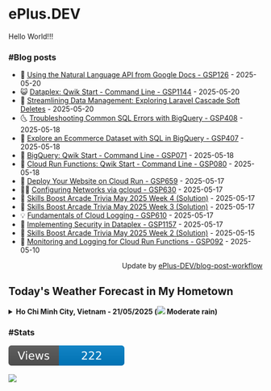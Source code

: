 # ePlus.DEV

Hello World!!!

### #Blog posts

- 🧰 [Using the Natural Language API from Google Docs - GSP126](https://eplus.dev/using-the-natural-language-api-from-google-docs-gsp126-1) - 2025-05-20 
- 😺 [Dataplex: Qwik Start - Command Line - GSP1144](https://eplus.dev/dataplex-qwik-start-command-line-gsp1144) - 2025-05-20 
- 🗽 [Streamlining Data Management: Exploring Laravel Cascade Soft Deletes](https://eplus.dev/streamlining-data-management-exploring-laravel-cascade-soft-deletes) - 2025-05-20 
- 🌜 [Troubleshooting Common SQL Errors with BigQuery - GSP408](https://eplus.dev/troubleshooting-common-sql-errors-with-bigquery-gsp408) - 2025-05-18 
- 📝 [Explore an Ecommerce Dataset with SQL in BigQuery - GSP407](https://eplus.dev/explore-an-ecommerce-dataset-with-sql-in-bigquery-gsp407) - 2025-05-18 
- 🚀 [BigQuery: Qwik Start - Command Line - GSP071](https://eplus.dev/bigquery-qwik-start-command-line-gsp071) - 2025-05-18 
- 💼 [Cloud Run Functions: Qwik Start - Command Line - GSP080](https://eplus.dev/cloud-run-functions-qwik-start-command-line-gsp080) - 2025-05-18 
- 🦣 [Deploy Your Website on Cloud Run - GSP659](https://eplus.dev/deploy-your-website-on-cloud-run-gsp659) - 2025-05-17 
- 👨‍🏫 [Configuring Networks via gcloud - GSP630](https://eplus.dev/configuring-networks-via-gcloud-gsp630) - 2025-05-17 
- 🔭 [Skills Boost Arcade Trivia May 2025 Week 4 &lpar;Solution&rpar;](https://eplus.dev/skills-boost-arcade-trivia-may-2025-week-4-solution) - 2025-05-17 
- 🤡 [Skills Boost Arcade Trivia May 2025 Week 3 &lpar;Solution&rpar;](https://eplus.dev/skills-boost-arcade-trivia-may-2025-week-3-solution) - 2025-05-17 
- 💡 [Fundamentals of Cloud Logging - GSP610](https://eplus.dev/fundamentals-of-cloud-logging-gsp610) - 2025-05-17 
- 🦣 [Implementing Security in Dataplex - GSP1157](https://eplus.dev/implementing-security-in-dataplex-gsp1157) - 2025-05-17 
- 💪 [Skills Boost Arcade Trivia May 2025 Week 2 &lpar;Solution&rpar;](https://eplus.dev/skills-boost-arcade-trivia-may-2025-week-2-solution) - 2025-05-15 
- 🤡 [Monitoring and Logging for Cloud Run Functions - GSP092](https://eplus.dev/monitoring-and-logging-for-cloud-run-functions-gsp092) - 2025-05-10 


<div align="right">
    Update by <a target="_blank" href="https://github.com/ePlus-DEV/blog-post-workflow">ePlus-DEV/blog-post-workflow</a>
</div>


## Today's Weather Forecast in My Hometown



<details>
    <summary><b>Ho Chi Minh City, Vietnam - 21/05/2025 (<img src="https://cdn.weatherapi.com/weather/64x64/day/302.png" width="25" /> Moderate rain)</b>
    </summary>

    
<table>
    <tr>
        <th>Hour</th>
        <td>00:00</td><td>01:00</td><td>02:00</td><td>03:00</td><td>04:00</td><td>05:00</td><td>06:00</td><td>07:00</td><td>08:00</td><td>09:00</td><td>10:00</td><td>11:00</td><td>12:00</td><td>13:00</td><td>14:00</td><td>15:00</td><td>16:00</td><td>17:00</td><td>18:00</td><td>19:00</td><td>20:00</td><td>21:00</td><td>22:00</td><td>23:00</td>
    </tr>
    <tr>
        <th>Weather</th>
        <td><img src="https://cdn.weatherapi.com/weather/64x64/night/116.png"></img></td><td><img src="https://cdn.weatherapi.com/weather/64x64/night/116.png"></img></td><td><img src="https://cdn.weatherapi.com/weather/64x64/night/116.png"></img></td><td><img src="https://cdn.weatherapi.com/weather/64x64/night/113.png"></img></td><td><img src="https://cdn.weatherapi.com/weather/64x64/night/113.png"></img></td><td><img src="https://cdn.weatherapi.com/weather/64x64/night/113.png"></img></td><td><img src="https://cdn.weatherapi.com/weather/64x64/day/116.png"></img></td><td><img src="https://cdn.weatherapi.com/weather/64x64/day/113.png"></img></td><td><img src="https://cdn.weatherapi.com/weather/64x64/day/113.png"></img></td><td><img src="https://cdn.weatherapi.com/weather/64x64/day/116.png"></img></td><td><img src="https://cdn.weatherapi.com/weather/64x64/day/176.png"></img></td><td><img src="https://cdn.weatherapi.com/weather/64x64/day/266.png"></img></td><td><img src="https://cdn.weatherapi.com/weather/64x64/day/266.png"></img></td><td><img src="https://cdn.weatherapi.com/weather/64x64/day/176.png"></img></td><td><img src="https://cdn.weatherapi.com/weather/64x64/day/176.png"></img></td><td><img src="https://cdn.weatherapi.com/weather/64x64/day/176.png"></img></td><td><img src="https://cdn.weatherapi.com/weather/64x64/day/119.png"></img></td><td><img src="https://cdn.weatherapi.com/weather/64x64/day/122.png"></img></td><td><img src="https://cdn.weatherapi.com/weather/64x64/day/356.png"></img></td><td><img src="https://cdn.weatherapi.com/weather/64x64/night/293.png"></img></td><td><img src="https://cdn.weatherapi.com/weather/64x64/night/353.png"></img></td><td><img src="https://cdn.weatherapi.com/weather/64x64/night/293.png"></img></td><td><img src="https://cdn.weatherapi.com/weather/64x64/night/293.png"></img></td><td><img src="https://cdn.weatherapi.com/weather/64x64/night/176.png"></img></td>
    </tr>
    <tr>
        <th>Condition</th>
        <td width="200px">Partly Cloudy </td><td width="200px">Partly Cloudy </td><td width="200px">Partly Cloudy </td><td width="200px">Clear </td><td width="200px">Clear </td><td width="200px">Clear </td><td width="200px">Partly Cloudy </td><td width="200px">Sunny</td><td width="200px">Sunny</td><td width="200px">Partly Cloudy </td><td width="200px">Patchy rain nearby</td><td width="200px">Light drizzle</td><td width="200px">Light drizzle</td><td width="200px">Patchy rain nearby</td><td width="200px">Patchy rain nearby</td><td width="200px">Patchy rain nearby</td><td width="200px">Cloudy </td><td width="200px">Overcast </td><td width="200px">Moderate or heavy rain shower</td><td width="200px">Patchy light rain</td><td width="200px">Light rain shower</td><td width="200px">Patchy light rain</td><td width="200px">Patchy light rain</td><td width="200px">Patchy rain nearby</td>
    </tr>
    <tr>
        <th>Temperature</th>
        <td>28 °C</td><td>28.4 °C</td><td>27.6 °C</td><td>27.4 °C</td><td>27.3 °C</td><td>27 °C</td><td>27.2 °C</td><td>28.3 °C</td><td>29.4 °C</td><td>30.6 °C</td><td>32.3 °C</td><td>33.8 °C</td><td>34.5 °C</td><td>35 °C</td><td>35 °C</td><td>34.5 °C</td><td>33.9 °C</td><td>32.5 °C</td><td>30.7 °C</td><td>29.1 °C</td><td>28.6 °C</td><td>28 °C</td><td>27.3 °C</td><td>27.1 °C</td>
    </tr>
    <tr>
        <th>Wind</th>
        <td>8.3 kph</td><td>7.6 kph</td><td>7.2 kph</td><td>6.8 kph</td><td>6.1 kph</td><td>5.4 kph</td><td>5.4 kph</td><td>6.8 kph</td><td>7.9 kph</td><td>7.6 kph</td><td>7.2 kph</td><td>7.6 kph</td><td>9.7 kph</td><td>11.2 kph</td><td>11.9 kph</td><td>7.9 kph</td><td>9.4 kph</td><td>10.8 kph</td><td>5.4 kph</td><td>1.8 kph</td><td>2.2 kph</td><td>5 kph</td><td>6.5 kph</td><td>6.8 kph</td>
    </tr>
</table>


<div align="right">
    Updated at: 2025-05-20T18:57:35Z - by <a target="_blank"
        href="https://github.com/ePlus-DEV/weather-forecast">ePlus-DEV/weather-forecast</a>
</div>
</details>


### #Stats

[![Image of counter](https://github.com/ePlus-DEV/view-counter/blob/main/svg/685088620/badge.svg)](https://github.com/ePlus-DEV/view-counter/blob/main/readme/685088620/week.md)

![](https://komarev.com/ghpvc/?username=ePlus-DEV&style=for-the-badge)
